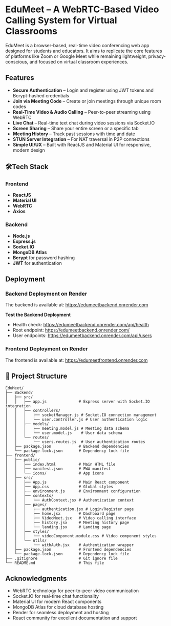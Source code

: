 # EduMeet – A WebRTC-Based Video Calling System for Virtual Classrooms

EduMeet is a browser-based, real-time video conferencing web app designed for students and educators. It aims to replicate the core features of platforms like Zoom or Google Meet while remaining lightweight, privacy-conscious, and focused on virtual classroom experiences.

## Features

* **Secure Authentication** – Login and register using JWT tokens and Bcrypt-hashed credentials
* **Join via Meeting Code** – Create or join meetings through unique room codes
* **Real-Time Video & Audio Calling** – Peer-to-peer streaming using WebRTC
* **Live Chat** – Real-time text chat during video sessions via Socket.IO
* **Screen Sharing** – Share your entire screen or a specific tab
* **Meeting History** – Track past sessions with time and date
* **STUN Server Integration** – For NAT traversal in P2P connections
* **Simple UI/UX** – Built with ReactJS and Material UI for responsive, modern design

## 🛠Tech Stack

### Frontend
* **ReactJS**
* **Material UI**
* **WebRTC**
* **Axios**

### Backend
* **Node.js**
* **Express.js**
* **Socket.IO**
* **MongoDB Atlas**
* **Bcrypt** for password hashing
* **JWT** for authentication


## Deployment

### Backend Deployment on Render
The backend is available at: https://edumeetbackend.onrender.com

**Test the Backend Deployment**
* Health check: https://edumeetbackend.onrender.com/api/health
* Root endpoint: https://edumeetbackend.onrender.com/
* User endpoints: https://edumeetbackend.onrender.com/api/users

### Frontend Deployment on Render
The frontend is available at: https://edumeetfrontend.onrender.com

## 📁 Project Structure
```
EduMeet/
├── Backend/
│   ├── src/
│   │   ├── app.js              # Express server with Socket.IO integration
│   │   ├── controllers/
│   │   │   ├── socketManager.js # Socket.IO connection management
│   │   │   └── user.controller.js # User authentication logic
│   │   ├── models/
│   │   │   ├── meeting.model.js # Meeting data schema
│   │   │   └── user.model.js    # User data schema
│   │   └── routes/
│   │       └── users.routes.js  # User authentication routes
│   ├── package.json            # Backend dependencies
│   └── package-lock.json       # Dependency lock file
├── frontend/
│   ├── public/
│   │   ├── index.html          # Main HTML file
│   │   ├── manifest.json       # PWA manifest
│   │   └── icons/              # App icons
│   ├── src/
│   │   ├── App.js              # Main React component
│   │   ├── App.css             # Global styles
│   │   ├── environment.js      # Environment configuration
│   │   ├── contexts/
│   │   │   └── AuthContext.jsx # Authentication context
│   │   ├── pages/
│   │   │   ├── authentication.jsx # Login/Register page
│   │   │   ├── home.jsx        # Dashboard page
│   │   │   ├── VideoMeet.jsx   # Video calling interface
│   │   │   ├── history.jsx     # Meeting history page
│   │   │   └── landing.jsx     # Landing page
│   │   ├── styles/
│   │   │   └── videoComponent.module.css # Video component styles
│   │   └── utils/
│   │       └── withAuth.jsx    # Authentication wrapper
│   ├── package.json            # Frontend dependencies
│   └── package-lock.json       # Dependency lock file
├── .gitignore                  # Git ignore file
└── README.md                   # This file
```

## Acknowledgments
* WebRTC technology for peer-to-peer video communication
* Socket.IO for real-time chat functionality
* Material UI for modern React components
* MongoDB Atlas for cloud database hosting
* Render for seamless deployment and hosting
* React community for excellent documentation and support

